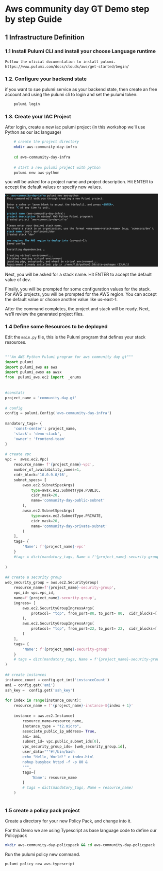 # Aws community day GT  Demo step by step Guide

## 1 Infrastructure Definition

### 1.1 Install Pulumi CLI  and install your choose Language runtime

    Follow the oficial documentation to install pulumi.  
    https://www.pulumi.com/docs/clouds/aws/get-started/begin/

### 1.2. Configure your backend state 
if you want to sue pulumi service as your backend state, then  create an free account and using the pulumi cli to login and set the pulumi token.

```bash
    pulumi login
```

### 1.3. Create your IAC Project
After login, create a new iac pulumi project (in this workshop we'll use Python as our iac language)

```bash
    # create the project directory
    mkdir aws-community-day-infra 

    cd aws-community-day-infra

    # start a new pulumi project with python
    pulumi new aws-python
```
you will be asked for a project name and project description. Hit ENTER to accept the default values or specify new values.

![pulumi-new-project-wizard](img/image.png)

Next, you will be asked for a stack name. Hit ENTER to accept the default value of dev.

Finally, you will be prompted for some configuration values for the stack. For AWS projects, you will be prompted for the AWS region. You can accept the default value or choose another value like us-east-1.

After the command completes, the project and stack will be ready.
Next, we’ll review the generated project files.

### 1.4 Define some Resources to be deployed

Edit the `main.py` file, this is the Pulumi program that defines your stack resources.

```python

"""An AWS Python Pulumi program for aws community day gt"""
import pulumi
import pulumi_aws as aws
import pulumi_awsx as awsx  
from  pulumi_aws.ec2 import  _enums


#constats
project_name = 'community-day-gt'

# config 
config = pulumi.Config('aws-community-day-infra')

mandatory_tags= {
    'const-center': project_name,
    'stack': 'demo-stack',
    'owner': 'frontend-team'
}

# create vpc
vpc =  awsx.ec2.Vpc(
    resource_name= f'{project_name}-vpc',
    number_of_availability_zones=1,
    cidr_block='10.0.0.0/16',
    subnet_specs= [
        awsx.ec2.SubnetSpecArgs(
            type=awsx.ec2.SubnetType.PUBLIC,
            cidr_mask=20,
            name='community-day-public-subnet'
        ),
        awsx.ec2.SubnetSpecArgs(
            type=awsx.ec2.SubnetType.PRIVATE,
            cidr_mask=20,
            name='community-day-private-subnet'
        )
    ],
    tags= {
        'Name': f'{project_name}-vpc'
    }
    #tags = dict(mandatory_tags, Name = f'{project_name}-security-group')

)

## create a security group
web_security_group = aws.ec2.SecurityGroup(
    resource_name=f'{project_name}-security-group',
    vpc_id= vpc.vpc_id,
    name=f'{project_name}-security-group',
    ingress= [
        aws.ec2.SecurityGroupIngressArgs(
            protocol= "tcp", from_port=80, to_port= 80,  cidr_blocks=['0.0.0.0/0']
        ),
        aws.ec2.SecurityGroupIngressArgs(
            protocol= "tcp", from_port=22, to_port= 22,  cidr_blocks=['0.0.0.0/0']
        )
    ],
    tags= {
        'Name': f'{project_name}-security-group'
    }
    # tags = dict(mandatory_tags, Name = f'{project_name}-security-group')
)

## create instances
instance_count = config.get_int('instanceCount')
ami = config.get('ami')
ssh_key =  config.get('ssh_key')

for index in range(instance_count):
    resource_name = f'{project_name}-instance-${index + 1}'
    
    instance = aws.ec2.Instance(
        resource_name=resource_name,
        instance_type = "t2.micro",
        associate_public_ip_address= True,
        ami= ami,
        subnet_id= vpc.public_subnet_ids[0],
        vpc_security_group_ids= [web_security_group.id],
        user_data="""#!/bin/bash
        echo "Hello, World!" > index.html
        nohup busybox httpd -f -p 80 &
        """,
        tags={
            'Name': resource_name
        }
        # tags = dict(mandatory_tags, Name = resource_name)
    )
 

```

### 1.5 create a policy pack project 
Create a directory for your new Policy Pack, and change into it.

For this Demo we are using Typescript as base language code to define our Policypack

```bash
mkdir aws-community-day-policypack && cd aws-community-day-policypack
```

Run the pulumi policy new command.

```bash
pulumi policy new aws-typescript
```
